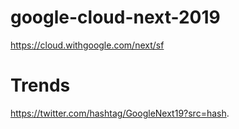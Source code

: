 # google-cloud-next-2019


https://cloud.withgoogle.com/next/sf




# Trends

https://twitter.com/hashtag/GoogleNext19?src=hash.  
